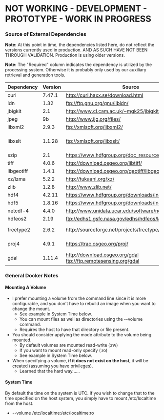 # NOT WORKING - DEVELOPMENT - PROTOTYPE - WORK IN PROGRESS

### Source of External Dependencies
<b>Note:</b> At this point in time, the dependencies listed here, do not reflect the versions currently used in production.  AND AS SUCH HAVE NOT BEEN THROUGH VALIDATION.  Production is using older versions.

<b>Note:</b> The "Required" column indicates the dependency is utilized by the processing system.  Otherwise it is probably only used by our auxiliary retrieval and generation tools.

| Dependency  | Version | Source | Required | Information |
| ------------- | ------------- | ------------- | ------------- | ------------- |
| curl | 7.47.1 | http://curl.haxx.se/download.html | No | |
| idn | 1.32 | ftp://ftp.gnu.org/gnu/libidn/ | Yes | |
| jbigkit | 2.1 | http://www.cl.cam.ac.uk/~mgk25/jbigkit/ | Yes |
| jpeg | 9b | http://www.ijg.org/files/ | Yes |
| libxml2 | 2.9.3 | ftp://xmlsoft.org/libxml2/ | Yes |
| libxslt | 1.1.28 | ftp://xmlsoft.org/libxslt/ | Yes | Required for python lxml module |
| szip | 2.1 | https://www.hdfgroup.org/doc_resource/SZIP/ | Yes | |
| tiff | 4.0.6 | http://download.osgeo.org/libtiff/ | Yes | |
| libgeotiff | 1.4.1 | http://download.osgeo.org/geotiff/libgeotiff/ | Yes | |
| xz/lzma | 5.2.2 | http://tukaani.org/xz/ | Yes | |
| zlib | 1.2.8 | http://www.zlib.net/ | Yes | |
| hdf4 | 4.2.11 | https://www.hdfgroup.org/downloads/index.html | Yes | |
| hdf5 | 1.8.16 | https://www.hdfgroup.org/downloads/index.html | Yes | |
| netcdf-4 | 4.4.0 | http://www.unidata.ucar.edu/software/netcdf/ | Yes |
| hdfeos2 | 2.19 | ftp://edhs1.gsfc.nasa.gov/edhs/hdfeos/latest_release/ | Yes | |
| freetype2 | 2.6.2 | http://sourceforge.net/projects/freetype/files/freetype2/ | Yes | python requirement |
| proj4 | 4.9.1 | https://trac.osgeo.org/proj/ | Yes | GDAL needs this |
| gdal | 1.11.4 | http://download.osgeo.org/gdal ftp://ftp.remotesensing.org/gdal | Yes | |

### General Docker Notes

#### Mounting A Volume
- I prefer mounting a volume from the command line since it is more configurable, and you don't have to rebuild an image when you want to change the mount.
  - See example in System Time below.
  - You can mount files as well as directories using the --volume command.
  - Requires the host to have that directory or file present.
- You should consider applying the mode attribute to the volume being mounted.
  - By default volumes are mounted read-write (:rw)
  - If you want to mount read-only specify (:ro)
  - See example in System Time below.
- When specifying a volume, <b>if it does not exist on the host</b>, it will be created (assuming you have privileges).
  - Learned that the hard way......

#### System Time
By default the time on the system is UTC.  If you wish to change that to the time specified on the host system, you simply have to mount /etc/localtime from the host.
- --volume /etc/localtime:/etc/localtime:ro
